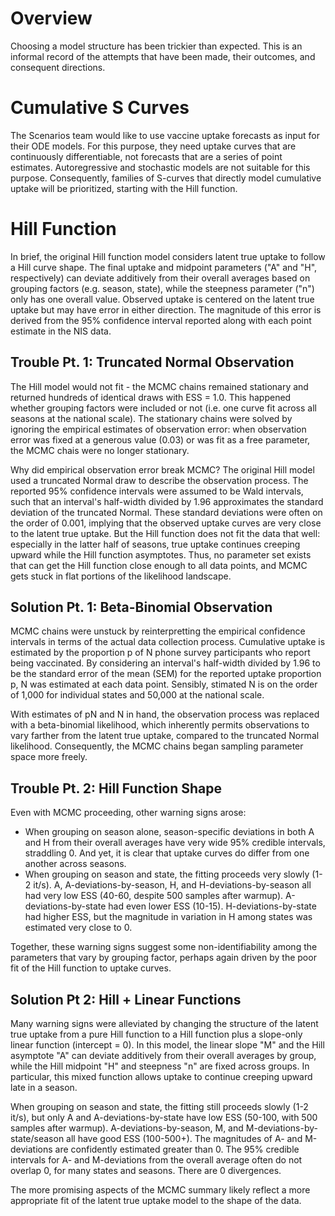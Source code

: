 # Overview

Choosing a model structure has been trickier than expected. This is an informal record of the attempts that have been made, their outcomes, and consequent directions.

# Cumulative S Curves

The Scenarios team would like to use vaccine uptake forecasts as input for their ODE models. For this purpose, they need uptake curves that are continuously differentiable, not forecasts that are a series of point estimates. Autoregressive and stochastic models are not suitable for this purpose. Consequently, families of S-curves that directly model cumulative uptake will be prioritized, starting with the Hill function.

# Hill Function

In brief, the original Hill function model considers latent true uptake to follow a Hill curve shape. The final uptake and midpoint parameters ("A" and "H", respectively) can deviate additively from their overall averages based on grouping factors (e.g. season, state), while the steepness parameter ("n") only has one overall value. Observed uptake is centered on the latent true uptake but may have error in either direction. The magnitude of this error is derived from the 95% confidence interval reported along with each point estimate in the NIS data.

## Trouble Pt. 1: Truncated Normal Observation

The Hill model would not fit - the MCMC chains remained stationary and returned hundreds of identical draws with ESS = 1.0. This happened whether grouping factors were included or not (i.e. one curve fit across all seasons at the national scale). The stationary chains were solved by ignoring the empirical estimates of observation error: when observation error was fixed at a generous value (0.03) or was fit as a free parameter, the MCMC chais were no longer stationary.

Why did empirical observation error break MCMC? The original Hill model used a truncated Normal draw to describe the observation process. The reported 95% confidence intervals were assumed to be Wald intervals, such that an interval's half-width divided by 1.96 approximates the standard deviation of the truncated Normal. These standard deviations were often on the order of 0.001, implying that the observed uptake curves are very close to the latent true uptake. But the Hill function does not fit the data that well: especially in the latter half of seasons, true uptake continues creeping upward while the Hill function asymptotes. Thus, no parameter set exists that can get the Hill function close enough to all data points, and MCMC gets stuck in flat portions of the likelihood landscape.

## Solution Pt. 1: Beta-Binomial Observation

MCMC chains were unstuck by reinterpretting the empirical confidence intervals in terms of the actual data collection process. Cumulative uptake is estimated by the proportion p of N phone survey participants who report being vaccinated. By considering an interval's half-width divided by 1.96 to be the standard error of the mean (SEM) for the reported uptake proportion p, N was estimated at each data point. Sensibly, stimated N is on the order of 1,000 for individual states and 50,000 at the national scale.

With estimates of pN and N in hand, the observation process was replaced with a beta-binomial likelihood, which inherently permits observations to vary farther from the latent true uptake, compared to the truncated Normal likelihood. Consequently, the MCMC chains began sampling parameter space more freely.

## Trouble Pt. 2: Hill Function Shape

Even with MCMC proceeding, other warning signs arose:
- When grouping on season alone, season-specific deviations in both A and H from their overall averages have very wide 95% credible intervals, straddling 0. And yet, it is clear that uptake curves do differ from one another across seasons.
- When grouping on season and state, the fitting proceeds very slowly (1-2 it/s). A, A-deviations-by-season, H, and H-deviations-by-season all had very low ESS (40-60, despite 500 samples after warmup). A-deviations-by-state had even lower ESS (10-15). H-deviations-by-state had higher ESS, but the magnitude in variation in H among states was estimated very close to 0.

Together, these warning signs suggest some non-identifiability among the parameters that vary by grouping factor, perhaps again driven by the poor fit of the Hill function to uptake curves.

## Solution Pt 2: Hill + Linear Functions

Many warning signs were alleviated by changing the structure of the latent true uptake from a pure Hill function to a Hill function plus a slope-only linear function (intercept = 0). In this model, the linear slope "M" and the Hill asymptote "A" can deviate additively from their overall averages by group, while the Hill midpoint "H" and steepness "n" are fixed across groups. In particular, this mixed function allows uptake to continue creeping upward late in a season.

When grouping on season and state, the fitting still proceeds slowly (1-2 it/s), but only A and A-deviations-by-state have low ESS (50-100, with 500 samples after warmup). A-deviations-by-season, M, and M-deviations-by-state/season all have good ESS (100-500+). The magnitudes of A- and M-deviations are confidently estimated greater than 0. The 95% credible intervals for A- and M-deviations from the overall average often do not overlap 0, for many states and seasons. There are 0 divergences.

The more promising aspects of the MCMC summary likely reflect a more appropriate fit of the latent true uptake model to the shape of the data.
